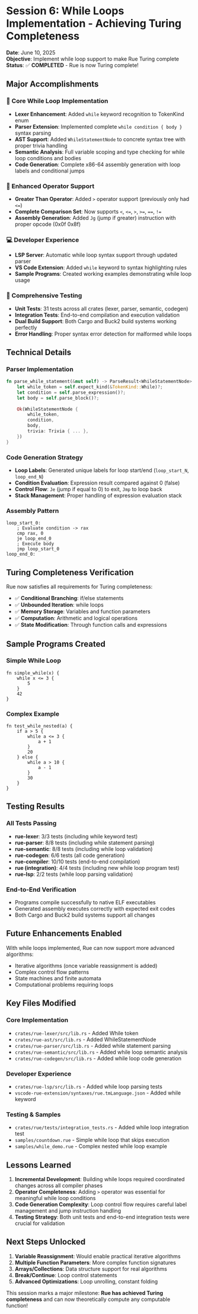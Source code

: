 # Session 6: While Loops Implementation - Achieving Turing Completeness

**Date**: June 10, 2025  
**Objective**: Implement while loop support to make Rue Turing complete  
**Status**: ✅ **COMPLETED** - Rue is now Turing complete!

## Major Accomplishments

### 🎯 Core While Loop Implementation
- **Lexer Enhancement**: Added `while` keyword recognition to TokenKind enum
- **Parser Extension**: Implemented complete `while condition { body }` syntax parsing
- **AST Support**: Added `WhileStatementNode` to concrete syntax tree with proper trivia handling
- **Semantic Analysis**: Full variable scoping and type checking for while loop conditions and bodies
- **Code Generation**: Complete x86-64 assembly generation with loop labels and conditional jumps

### 🔧 Enhanced Operator Support
- **Greater Than Operator**: Added `>` operator support (previously only had `<=`)
- **Complete Comparison Set**: Now supports `<`, `<=`, `>`, `>=`, `==`, `!=`
- **Assembly Generation**: Added `Jg` (jump if greater) instruction with proper opcode (0x0f 0x8f)

### 💻 Developer Experience
- **LSP Server**: Automatic while loop syntax support through updated parser
- **VS Code Extension**: Added `while` keyword to syntax highlighting rules
- **Sample Programs**: Created working examples demonstrating while loop usage

### 🧪 Comprehensive Testing
- **Unit Tests**: 31 tests across all crates (lexer, parser, semantic, codegen)
- **Integration Tests**: End-to-end compilation and execution validation
- **Dual Build Support**: Both Cargo and Buck2 build systems working perfectly
- **Error Handling**: Proper syntax error detection for malformed while loops

## Technical Details

### Parser Implementation
```rust
fn parse_while_statement(&mut self) -> ParseResult<WhileStatementNode> {
    let while_token = self.expect_kind(&TokenKind::While)?;
    let condition = self.parse_expression()?;
    let body = self.parse_block()?;
    
    Ok(WhileStatementNode {
        while_token,
        condition,
        body,
        trivia: Trivia { ... },
    })
}
```

### Code Generation Strategy
- **Loop Labels**: Generated unique labels for loop start/end (`loop_start_N`, `loop_end_N`)
- **Condition Evaluation**: Expression result compared against 0 (false)
- **Control Flow**: `Je` (jump if equal to 0) to exit, `Jmp` to loop back
- **Stack Management**: Proper handling of expression evaluation stack

### Assembly Pattern
```assembly
loop_start_0:
    ; Evaluate condition -> rax
    cmp rax, 0
    je loop_end_0
    ; Execute body
    jmp loop_start_0
loop_end_0:
```

## Turing Completeness Verification

Rue now satisfies all requirements for Turing completeness:
- ✅ **Conditional Branching**: if/else statements
- ✅ **Unbounded Iteration**: while loops  
- ✅ **Memory Storage**: Variables and function parameters
- ✅ **Computation**: Arithmetic and logical operations
- ✅ **State Modification**: Through function calls and expressions

## Sample Programs Created

### Simple While Loop
```rue
fn simple_while(x) {
    while x <= 3 {
        5
    }
    42
}
```

### Complex Example
```rue
fn test_while_nested(a) {
    if a > 5 {
        while a <= 3 {
            a + 1
        }
        20
    } else {
        while a > 10 {
            a - 1
        }
        30
    }
}
```

## Testing Results

### All Tests Passing
- **rue-lexer**: 3/3 tests (including while keyword test)
- **rue-parser**: 8/8 tests (including while statement parsing)
- **rue-semantic**: 8/8 tests (including while loop validation)
- **rue-codegen**: 6/6 tests (all code generation)
- **rue-compiler**: 10/10 tests (end-to-end compilation)
- **rue (integration)**: 4/4 tests (including new while loop program test)
- **rue-lsp**: 2/2 tests (while loop parsing validation)

### End-to-End Verification
- Programs compile successfully to native ELF executables
- Generated assembly executes correctly with expected exit codes
- Both Cargo and Buck2 build systems support all changes

## Future Enhancements Enabled

With while loops implemented, Rue can now support more advanced algorithms:
- Iterative algorithms (once variable reassignment is added)
- Complex control flow patterns
- State machines and finite automata
- Computational problems requiring loops

## Key Files Modified

### Core Implementation
- `crates/rue-lexer/src/lib.rs` - Added While token
- `crates/rue-ast/src/lib.rs` - Added WhileStatementNode  
- `crates/rue-parser/src/lib.rs` - Added while statement parsing
- `crates/rue-semantic/src/lib.rs` - Added while loop semantic analysis
- `crates/rue-codegen/src/lib.rs` - Added while loop code generation

### Developer Experience
- `crates/rue-lsp/src/lib.rs` - Added while loop parsing tests
- `vscode-rue-extension/syntaxes/rue.tmLanguage.json` - Added while keyword

### Testing & Samples
- `crates/rue/tests/integration_tests.rs` - Added while loop integration test
- `samples/countdown.rue` - Simple while loop that skips execution
- `samples/while_demo.rue` - Complex nested while loop example

## Lessons Learned

1. **Incremental Development**: Building while loops required coordinated changes across all compiler phases
2. **Operator Completeness**: Adding `>` operator was essential for meaningful while loop conditions
3. **Code Generation Complexity**: Loop control flow requires careful label management and jump instruction handling
4. **Testing Strategy**: Both unit tests and end-to-end integration tests were crucial for validation

## Next Steps Unlocked

1. **Variable Reassignment**: Would enable practical iterative algorithms
2. **Multiple Function Parameters**: More complex function signatures
3. **Arrays/Collections**: Data structure support for real algorithms
4. **Break/Continue**: Loop control statements
5. **Advanced Optimizations**: Loop unrolling, constant folding

This session marks a major milestone: **Rue has achieved Turing completeness** and can now theoretically compute any computable function!